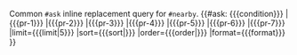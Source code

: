 <noinclude>Common <code>#ask</code> inline replacement query for <code>#nearby</code>.</noinclude><includeonly>
{{#ask: {{{condition}}}
 |{{{pr-1}}}
 |{{{pr-2}}}
 |{{{pr-3}}}
 |{{{pr-4}}}
 |{{{pr-5}}}
 |{{{pr-6}}}
 |{{{pr-7}}}
 |limit={{{limit|5}}}
 |sort={{{sort|}}}
 |order={{{order|}}}
 |format={{{format}}}
}}</includeonly>
